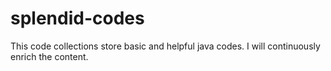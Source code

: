 # splendid-codes
This code collections store basic and helpful java codes.
I will continuously enrich the content.

